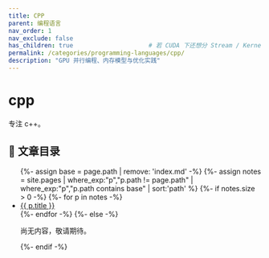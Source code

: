 ```yaml
---
title: CPP
parent: 编程语言
nav_order: 1
nav_exclude: false
has_children: true                     # 若 CUDA 下还想分 Stream / Kernel / Opt
permalink: /categories/programming-languages/cpp/
description: "GPU 并行编程、内存模型与优化实践"
---
```


# cpp

专注 c++。

## 📑 文章目录
<ul>
  {%- assign base = page.path | remove: 'index.md' -%}
  {%- assign notes = site.pages
        | where_exp:"p","p.path != page.path"
        | where_exp:"p","p.path contains base"
        | sort:'path' %}
  {%- if notes.size > 0 -%}
    {%- for p in notes -%}
      <li><a href="{{ p.url | relative_url }}">{{ p.title }}</a></li>
    {%- endfor -%}
  {%- else -%}
    <p>尚无内容，敬请期待。</p>
  {%- endif -%}
</ul>
